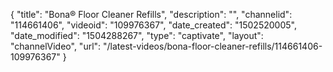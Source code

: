 {
    "title": "Bona&reg; Floor Cleaner Refills",
    "description": "",
    "channelid": "114661406",
    "videoid": "109976367",
    "date_created": "1502520005",
    "date_modified": "1504288267",
    "type": "captivate",
    "layout": "channelVideo",
    "url": "\/latest-videos\/bona-floor-cleaner-refills\/114661406-109976367"
}